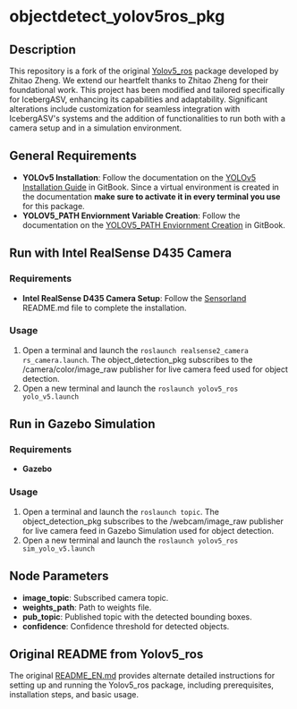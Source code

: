 # objectdetect_yolov5ros_pkg
## Description
This repository is a fork of the original [Yolov5_ros](https://github.com/qq44642754a/Yolov5_ros) package developed by Zhitao Zheng. We extend our heartfelt thanks to Zhitao Zheng for their foundational work. This project has been modified and tailored specifically for IcebergASV, enhancing its capabilities and adaptability. Significant alterations include customization for seamless integration with IcebergASV's systems and the addition of functionalities to run both with a camera setup and in a simulation environment. 
## General Requirements
- **YOLOv5 Installation**: Follow the documentation on the [YOLOv5 Installation Guide](https://app.gitbook.com/o/vtYvioW5qkBb75Erv7gv/s/PzWCobYwRWwuEeL79eAC/yolov5-setup/installing-yolov5) in GitBook. Since a virtual environment is created in the documentation **make sure to activate it in every terminal you use** for this package. 
- **YOLOV5_PATH Enviornment Variable Creation**: Follow the documentation on the [YOLOV5_PATH Enviornment Creation](https://app.gitbook.com/o/vtYvioW5qkBb75Erv7gv/s/PzWCobYwRWwuEeL79eAC/yolov5-setup/yolov5_path-environment-variable) in GitBook.
## Run with Intel RealSense D435 Camera
### Requirements
- **Intel RealSense D435 Camera Setup**: Follow the [Sensorland](https://github.com/IcebergASV/Sensorland) README.md file to complete the installation. 
### Usage
1. Open a terminal and launch the ```roslaunch realsense2_camera rs_camera.launch```. The object_detection_pkg subscribes to the /camera/color/image_raw publisher for live camera feed used for object detection.
2. Open a new terminal and launch the ```roslaunch yolov5_ros yolo_v5.launch ```

## Run in Gazebo Simulation
### Requirements
- **Gazebo**
### Usage
1. Open a terminal and launch the ```roslaunch topic```. The object_detection_pkg subscribes to the /webcam/image_raw publisher for live camera feed in Gazebo Simulation used for object detection.
2. Open a new terminal and launch the ```roslaunch yolov5_ros sim_yolo_v5.launch ```

## Node Parameters
- **image_topic**: Subscribed camera topic.
- **weights_path**: Path to weights file.
- **pub_topic**: Published topic with the detected bounding boxes.
- **confidence**: Confidence threshold for detected objects.

## Original README from Yolov5_ros

The original [README_EN.md](https://github.com/IcebergASV/objectdetect_yolov5ros_pkg/blob/gazebo-simulation/README_EN.md) provides alternate detailed instructions for setting up and running the Yolov5_ros package, including prerequisites, installation steps, and basic usage.
